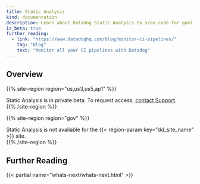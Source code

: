 ```yaml
---
title: Static Analysis
kind: documentation
description: Learn about Datadog Static Analysis to scan code for quality issues and security vulnerabilities before your code reaches production.
is_beta: true
further_reading:
  - link: "https://www.datadoghq.com/blog/monitor-ci-pipelines/"
    tag: "Blog"
    text: "Monitor all your CI pipelines with Datadog"
---
```


## Overview

{{% site-region region="us,us3,us5,ap1" %}}
<div class="alert alert-warning">
  Static Analysis is in private beta. To request access, <a href="/help">contact Support</a>.
</div>
{{% /site-region %}}

{{% site-region region="gov" %}}
<div class="alert alert-warning">
    Static Analysis is not available for the {{< region-param key="dd_site_name" >}} site.
</div>
{{% /site-region %}}

## Further Reading

{{< partial name="whats-next/whats-next.html" >}}